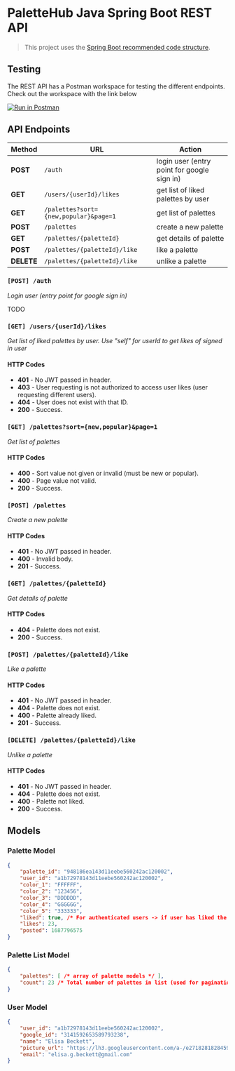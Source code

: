 # **PaletteHub Java Spring Boot REST API**

> This project uses the [Spring Boot recommended code structure](https://docs.spring.io/spring-boot/docs/current/reference/html/using.html#using.structuring-your-code).

## Testing

The REST API has a Postman workspace for testing the different endpoints. Check out the workspace with the link below

[![Run in Postman](https://run.pstmn.io/button.svg)](https://app.getpostman.com/run-collection/10733824-4b9f8821-28a9-4a4d-b659-be78eddcc7c3?action=collection%2Ffork&collection-url=entityId%3D10733824-4b9f8821-28a9-4a4d-b659-be78eddcc7c3%26entityType%3Dcollection%26workspaceId%3Db695a27e-2102-46e1-8382-83581a0dce5b)

## API Endpoints

| Method     | URL                                   | Action                                      |
| ------     | ---                                   | ------                                      |
| **POST**   | `/auth`                               | login user (entry point for google sign in) |
| **GET**    | `/users/{userId}/likes`               | get list of liked palettes by user          |
| **GET**    | `/palettes?sort={new,popular}&page=1` | get list of palettes                        |
| **POST**   | `/palettes`                           | create a new palette                        |
| **GET**    | `/palettes/{paletteId}`               | get details of palette                      |
| **POST**   | `/palettes/{paletteId}/like`          | like a palette                              |
| **DELETE** | `/palettes/{paletteId}/like`          | unlike a palette                            |

### `[POST] /auth`

*Login user (entry point for google sign in)*

TODO

### `[GET] /users/{userId}/likes`

*Get list of liked palettes by user. Use "self" for userId to get likes of signed in user*

#### **HTTP Codes**
- **401** - No JWT passed in header.
- **403** - User requesting is not authorized to access user likes (user requesting different users).
- **404** - User does not exist with that ID.
- **200** - Success.

### `[GET] /palettes?sort={new,popular}&page=1`

*Get list of palettes*

#### **HTTP Codes**
- **400** - Sort value not given or invalid (must be new or popular).
- **400** - Page value not valid.
- **200** - Success.

### `[POST] /palettes`

*Create a new palette*

#### **HTTP Codes**
- **401** - No JWT passed in header.
- **400** - Invalid body.
- **201** - Success.

### `[GET] /palettes/{paletteId}`

*Get details of palette*

#### **HTTP Codes**
- **404** - Palette does not exist.
- **200** - Success.

### `[POST] /palettes/{paletteId}/like`

*Like a palette*

#### **HTTP Codes**
- **401** - No JWT passed in header.
- **404** - Palette does not exist.
- **400** - Palette already liked.
- **201** - Success.

### `[DELETE] /palettes/{paletteId}/like`

*Unlike a palette*

#### **HTTP Codes**
- **401** - No JWT passed in header.
- **404** - Palette does not exist.
- **400** - Palette not liked.
- **200** - Success.

## Models

### Palette Model

```json
{
    "palette_id": "948186ea143d11eebe560242ac120002",
    "user_id": "a1b72978143d11eebe560242ac120002",
    "color_1": "FFFFFF",
    "color_2": "123456",
    "color_3": "DDDDDD",
    "color_4": "GGGGGG",
    "color_5": "333333",
    "liked": true, /* For authenticated users -> if user has liked the post. */
    "likes": 23,
    "posted": 1687796575
}
```

### Palette List Model
```json
{
    "palettes": [ /* array of palette models */ ],
    "count": 23 /* Total number of palettes in list (used for pagination) */
}
```

### User Model
```json
{
    "user_id": "a1b72978143d11eebe560242ac120002",
    "google_id": "3141592653589793238",
    "name": "Elisa Beckett",
    "picture_url": "https://lh3.googleusercontent.com/a-/e2718281828459045235360uler",
    "email": "elisa.g.beckett@gmail.com"
}
```